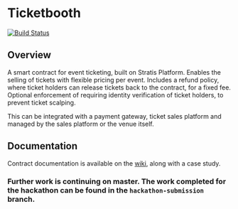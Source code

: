 # Ticketbooth

[![Build Status](https://dev.azure.com/developmomentum/Ticketbooth/_apis/build/status/drmathias.Ticketbooth?branchName=master)](https://dev.azure.com/developmomentum/Ticketbooth/_build/latest?definitionId=8&branchName=master)

## Overview

A smart contract for event ticketing, built on Stratis Platform. Enables the selling of tickets with flexible pricing per event. Includes a refund policy, where ticket holders can release tickets back to the contract, for a fixed fee. Optional enforcement of requiring identity verification of ticket holders, to prevent ticket scalping.

This can be integrated with a payment gateway, ticket sales platform and managed by the sales platform or the venue itself.

## Documentation

Contract documentation is available on the [wiki](https://github.com/drmathias/Ticketbooth/wiki), along with a case study.

### Further work is continuing on master. The work completed for the hackathon can be found in the ```hackathon-submission``` branch.
